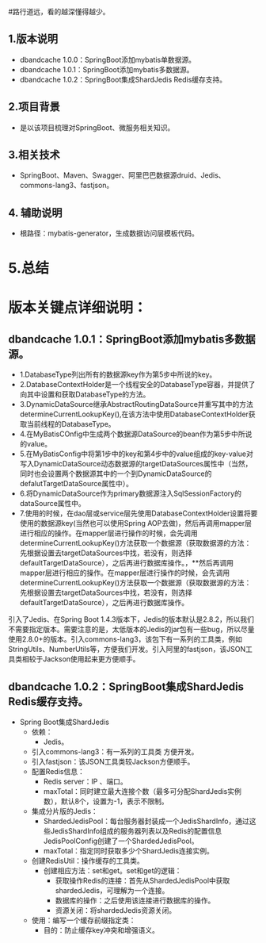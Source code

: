 #路行道远，看的越深懂得越少。

## 1.版本说明
* dbandcache 1.0.0：SpringBoot添加mybatis单数据源。
* dbandcache 1.0.1：SpringBoot添加mybatis多数据源。
* dbandcache 1.0.2：SpringBoot集成ShardJedis Redis缓存支持。

## 2.项目背景
* 是以该项目梳理对SpringBoot、微服务相关知识。

## 3.相关技术
* SpringBoot、Maven、Swagger、阿里巴巴数据源druid、Jedis、commons-lang3、fastjson。

## 4. 辅助说明
* 根路径：mybatis-generator，生成数据访问层模板代码。

# 5.总结




# 版本关键点详细说明：

## dbandcache 1.0.1：SpringBoot添加mybatis多数据源。
* 1.DatabaseType列出所有的数据源key作为第5步中所说的key。
* 2.DatabaseContextHolder是一个线程安全的DatabaseType容器，并提供了向其中设置和获取DatabaseType的方法。
* 3.DynamicDataSource继承AbstractRoutingDataSource并重写其中的方法determineCurrentLookupKey(),在该方法中使用DatabaseContextHolder获取当前线程的DatabaseType。
* 4.在MyBatisCOnfig中生成两个数据源DataSource的bean作为第5步中所说的value。
* 5.在MyBatisConfig中将第1步中的key和第4步中的value组成的key-value对写入DynamicDataSource动态数据源的targetDataSources属性中（当然，同时也会设置两个数据源其中的一个到DynamicDataSource的defalutTargetDataSource属性中）。
* 6.将DynamicDataSource作为primary数据源注入SqlSessionFactory的dataSource属性中。
* 7.使用的时候，在dao层或service层先使用DatabaseContextHolder设置将要使用的数据源key(当然也可以使用Spring AOP去做)，然后再调用mapper层进行相应的操作。在mapper层进行操作的时候，会先调用determineCurrentLookupKey()方法获取一个数据源（获取数据源的方法：先根据设置去targetDataSources中找，若没有，则选择defaultTargetDataSource），之后再进行数据库操作。，**然后再调用mapper层进行相应的操作。在mapper层进行操作的时候，会先调用determineCurrentLookupKey()方法获取一个数据源（获取数据源的方法：先根据设置去targetDataSources中找，若没有，则选择defaultTargetDataSource），之后再进行数据库操作。


引入了Jedis、在Spring Boot 1.4.3版本下，Jedis的版本默认是2.8.2，所以我们不需要指定版本。需要注意的是，太低版本的Jedis的jar包有一些bug，所以尽量使用2.8.0+的版本。引入commons-lang3，该包下有一系列的工具类，例如StringUtils、NumberUtils等，方便我们开发。引入阿里的fastjson，该JSON工具类相较于Jackson使用起来更方便顺手。

## dbandcache 1.0.2：SpringBoot集成ShardJedis Redis缓存支持。

* Spring Boot集成ShardJedis
    * 依赖：
        * Jedis。
    * 引入commons-lang3：有一系列的工具类 方便开发。
    * 引入fastjson：该JSON工具类较Jackson方便顺手。       
    * 配置Redis信息：
        * Redis server：IP 、端口。
        * maxTotal：同时建立最大连接个数（最多可分配ShardJedis实例数），默认8个，设置为-1，表示不限制。
    * 集成分片版的Jedis：
        * ShardedJedisPool：每台服务器封装成一个JedisShardInfo，通过这些JedisShardInfo组成的服务器列表以及Redis的配置信息JedisPoolConfig创建了一个ShardedJedisPool。
        * maxTotal：指定同时获取多少个ShardJedis连接实例。
    * 创建RedisUtil：操作缓存的工具类。
        * 创建相应方法：set和get。set和get的逻辑：
            * 获取操作Redis的连接：首先从ShardedJedisPool中获取shardedJedis，可理解为一个连接。
            * 数据库的操作：之后使用该连接进行数据库的操作。
            * 资源关闭：将shardedJedis资源关闭。
    * 使用：编写一个缓存前缀指定类：
        * 目的：防止缓存key冲突和增强语义。